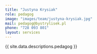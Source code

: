 ```yaml
---
title: "Justyna Krysiak"
role: pedagog
image: "images/team/justyna-krysiak.jpg"
mail: pedagog@bystrylisek.pl
phone: "728 093 801"
layout: services
---
```


{{ site.data.descriptions.pedagog }}